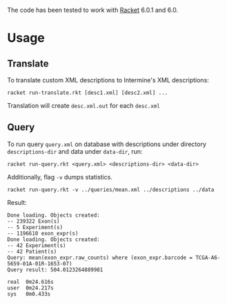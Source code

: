 The code has been tested to work with [Racket](http://download.racket-lang.org/) 6.0.1 and 6.0.

Usage
==============

Translate
-------------
To translate custom XML descriptions to Intermine's XML descriptions:

    racket run-translate.rkt [desc1.xml] [desc2.xml] ...

Translation will create `desc.xml.out` for each `desc.xml`


Query
------------

To run query `query.xml` on database with descriptions under directory `descriptions-dir` and data under `data-dir`, run:

    racket run-query.rkt <query.xml> <descriptions-dir> <data-dir>

Additionally, flag `-v` dumps statistics.

    racket run-query.rkt -v ../queries/mean.xml ../descriptions ../data

Result:

    Done loading. Objects created:
    -- 239322 Exon(s)
    -- 5 Experiment(s)
    -- 1196610 exon_expr(s)
    Done loading. Objects created:
    -- 42 Experiment(s)
    -- 42 Patient(s)
    Query: mean(exon_expr.raw_counts) where (exon_expr.barcode = TCGA-A6-5659-01A-01R-1653-07)
    Query result: 504.0123264889981

    real  0m24.616s
    user  0m24.217s
    sys   0m0.433s
